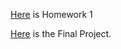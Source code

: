 [Here](https://colab.research.google.com/drive/1XHO7udjwlGnh1XkjVZDVZlTgW91vTcHG) is Homework 1

[Here](/file:///Users/pelinsuyilmaz/Downloads/Untitled%20(2).html) is the Final Project. 
